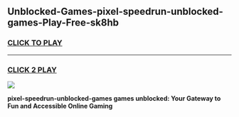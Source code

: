 
## Unblocked-Games-pixel-speedrun-unblocked-games-Play-Free-sk8hb
<h3>
<a href="https://premium76.site?title=pixel-speedrun-unblocked-games&ref=21A">CLICK TO PLAY</a></h3>
<hr>

<h3>
<a href="https://premium76.site?title=pixel-speedrun-unblocked-games&ref=21A">CLICK 2 PLAY</a>
  
</h3>

<a href="https://premium76.site?title=pixel-speedrun-unblocked-games&ref=21A"><img src="https://clearcache.store/games.png"></a>


**pixel-speedrun-unblocked-games games unblocked: Your Gateway to Fun and Accessible Online Gaming**
